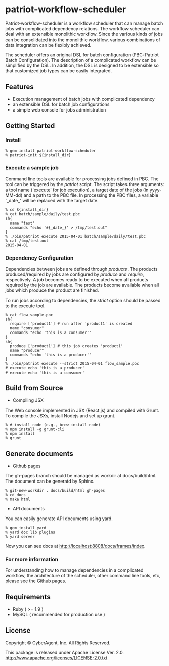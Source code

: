 patriot-workflow-scheduler
=============

Patriot-workflow-scheduler is a workflow scheduler that can manage
batch jobs with complicated dependency relations.  The workflow
scheduler can deal with an extensible monolithic workflow.  Since the
various kinds of jobs can be consolidated into the monolithic
workflow, various combinations of data integration can be flexibly
achieved.

The scheduler offers an original DSL for batch configuration (PBC: Patriot
Batch Configuration).  The description of a complicated workflow can
be simplified by the DSL.  In addition, the DSL is designed to be
extensible so that customized job types can be easily integrated.


Features
-------

* Execution management of batch jobs with complicated dependency
* an extensible DSL for batch job configurations
* a simple web console for jobs administration


Getting Started
-------

### Install

```
% gem install patriot-workflow-scheduler
% patriot-init ${install_dir}
```

### Execute a sample job

Command line tools are available for processing jobs defined in PBC.
The tool can be triggered by the _patriot_ script.
The script takes three arguments: a tool name ('execute' for job execution), a target date of the jobs (in yyyy-MM-dd) and a path to the PBC file.
In processing the PBC files, a variable '\_date\_' will be replaced with the target date.

```
% cd ${install_dir}
% cat batch/sample/daily/test.pbc
sh{
  name "test"
  commands "echo '#{_date_}' > /tmp/test.out"
}
% ./bin/patriot execute 2015-04-01 batch/sample/daily/test.pbc
% cat /tmp/test.out
2015-04-01

```

### Dependency Configuration

Dependencies between jobs are defined through *products*.
The products produced/required by jobs are configured by _produce_ and _require_, respectively.
A job becomes ready to be executed when all products required by the job are available.
The products become available when all jobs which produce the product are finished.

To run jobs according to dependencies, the _strict_ option should be passed to the execute tool.

```
% cat flow_sample.pbc
sh{
  require ['product1'] # run after 'product1' is created
  name "consumer"
  commands "echo 'this is a consumer'"
}
sh{
  produce ['product1'] # this job creates 'product1'
  name "producer"
  commands "echo 'this is a producer'"
}
% ./bin/patriot execute --strict 2015-04-01 flow_sample.pbc
# execute echo 'this is a producer'
# execute echo 'this is a consumer'
```

Build from Source
-------

- Compiling JSX

The Web console implemented in JSX (React.js) and compiled with Grunt.
To compile the JSXs, install Nodejs and set up grunt.

```
% # install node (e.g., brew install node)
% npm install -g grunt-cli
% npm install
% grunt
```

Generate documents
-------

- Github pages

The gh-pages branch should be managed as workdir at docs/build/html.
The document can be generatd by Sphinx.

```
% git-new-workdir . docs/build/html gh-pages
% cd docs
% make html
```


- API documents

You can easily generate API documents using yard.

```
% gem install yard
% yard doc lib plugins
% yard server
```

Now you can see docs at [http://localhost:8808/docs/frames/index](http://localhost:8808/docs/frames/index).

### For more information

For understanding how to manage dependencies in a complicated workflow, the architecture of the scheduler, other command line tools, etc,
please see the [Github pages](https://CyberAgent.github.io/patriot-workflow-scheduler).

Requirements
-------
* Ruby ( >= 1.9 )
* MySQL ( recommended for production use )

License
-------

Copyright © CyberAgent, Inc. All Rights Reserved.

This package is released under Apache License Ver. 2.0.
http://www.apache.org/licenses/LICENSE-2.0.txt
